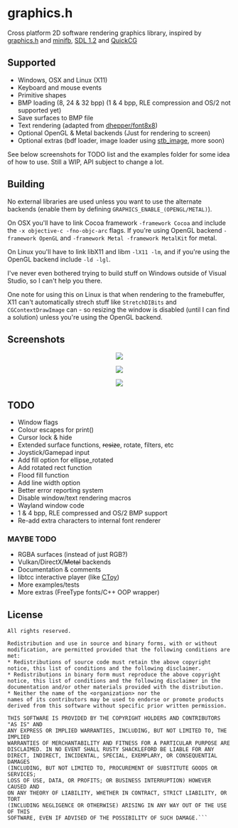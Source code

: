 # graphics.h

Cross platform 2D software rendering graphics library, inspired by [graphics.h](https://web.stanford.edu/class/archive/cs/cs106b/cs106b.1126/materials/cppdoc/graphics.html) and [minifb](https://github.com/emoon/minifb), [SDL 1.2](https://www.libsdl.org/) and [QuickCG](http://lodev.org/cgtutor/)


## Supported

- Windows, OSX and Linux (X11)
- Keyboard and mouse events
- Primitive shapes
- BMP loading (8, 24 & 32 bpp) (1 & 4 bpp, RLE compression and OS/2 not supported yet)
- Save surfaces to BMP file
- Text rendering (adapted from [dhepper/font8x8](https://github.com/dhepper/font8x8))
- Optional OpenGL & Metal backends (Just for rendering to screen)
- Optional extras (bdf loader, image loader using [stb_image](https://github.com/nothings/stb), more soon)

See below screenshots for TODO list and the examples folder for some idea of how to use. Still a WIP, API subject to change a lot.


## Building

No external libraries are used unless you want to use the alternate backends (enable them by defining ```GRAPHICS_ENABLE_(OPENGL/METAL)```).

On OSX you'll have to link Cocoa framework ```-framework Cocoa``` and include the ```-x objective-c -fno-objc-arc``` flags. If you're using OpenGL backend ```-framework OpenGL``` and ```-framework Metal -framework MetalKit``` for metal.

On Linux you'll have to link libX11 and libm ```-lX11 -lm```, and if you're using the OpenGL backend include ```-ld -lgl```.

I've never even bothered trying to build stuff on Windows outside of Visual Studio, so I can't help you there.

One note for using this on Linux is that when rendering to the framebuffer, X11 can't automatically strech stuff like ```StretchDIBits``` and ```CGContextDrawImage``` can - so resizing the window is disabled (until I can find a solution) unless you're using the OpenGL backend.


## Screenshots

<p align="center">
  <img src="https://raw.githubusercontent.com/takeiteasy/graphics.h/master/screenshots/screenshot_osx.png">
</p>

<p align="center">
  <img src="https://raw.githubusercontent.com/takeiteasy/graphics.h/master/screenshots/screenshot_win.png">
</p>

<p align="center">
  <img src="https://raw.githubusercontent.com/takeiteasy/graphics.h/master/screenshots/screenshot_nix.png">
</p>


## TODO

- Window flags
- Colour escapes for print()
- Cursor lock & hide
- Extended surface functions, ~~resize~~, rotate, filters, etc
- Joystick/Gamepad input
- Add fill option for ellipse_rotated
- Add rotated rect function
- Flood fill function
- Add line width option
- Better error reporting system
- Disable window/text rendering macros
- Wayland window code
- 1 & 4 bpp, RLE compressed and OS/2 BMP support
- Re-add extra characters to internal font renderer

### MAYBE TODO

- RGBA surfaces (instead of just RGB?)
- Vulkan/DirectX/~~Metal~~ backends
- Documentation & comments
- libtcc interactive player (like [CToy](https://github.com/anael-seghezzi/CToy))
- More examples/tests
- More extras (FreeType fonts/C++ OOP wrapper)


## License

```Copyright (c) 2013, George Watson
All rights reserved.

Redistribution and use in source and binary forms, with or without
modification, are permitted provided that the following conditions are met:
* Redistributions of source code must retain the above copyright
notice, this list of conditions and the following disclaimer.
* Redistributions in binary form must reproduce the above copyright
notice, this list of conditions and the following disclaimer in the
documentation and/or other materials provided with the distribution.
* Neither the name of the <organization> nor the
names of its contributors may be used to endorse or promote products
derived from this software without specific prior written permission.

THIS SOFTWARE IS PROVIDED BY THE COPYRIGHT HOLDERS AND CONTRIBUTORS "AS IS" AND
ANY EXPRESS OR IMPLIED WARRANTIES, INCLUDING, BUT NOT LIMITED TO, THE IMPLIED
WARRANTIES OF MERCHANTABILITY AND FITNESS FOR A PARTICULAR PURPOSE ARE
DISCLAIMED. IN NO EVENT SHALL RUSTY SHACKLEFORD BE LIABLE FOR ANY
DIRECT, INDIRECT, INCIDENTAL, SPECIAL, EXEMPLARY, OR CONSEQUENTIAL DAMAGES
(INCLUDING, BUT NOT LIMITED TO, PROCUREMENT OF SUBSTITUTE GOODS OR SERVICES;
LOSS OF USE, DATA, OR PROFITS; OR BUSINESS INTERRUPTION) HOWEVER CAUSED AND
ON ANY THEORY OF LIABILITY, WHETHER IN CONTRACT, STRICT LIABILITY, OR TORT
(INCLUDING NEGLIGENCE OR OTHERWISE) ARISING IN ANY WAY OUT OF THE USE OF THIS
SOFTWARE, EVEN IF ADVISED OF THE POSSIBILITY OF SUCH DAMAGE.```
